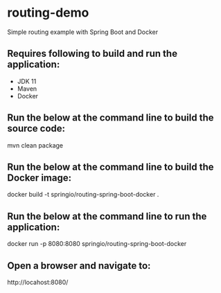 # routing-demo
Simple routing example with Spring Boot and Docker

## Requires following to build and run the application:
- JDK 11
- Maven
- Docker

## Run the below at the command line to build the source code:
mvn clean package

## Run the below at the command line to build the Docker image:
docker build -t springio/routing-spring-boot-docker .

## Run the below at the command line to run the application:
docker run -p 8080:8080 springio/routing-spring-boot-docker

## Open a browser and navigate to:
http://locahost:8080/

